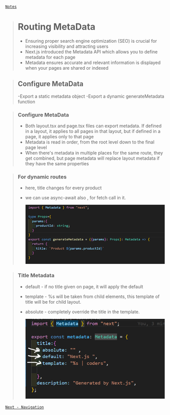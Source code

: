 [```Notes```](../README.md)

> # Routing MetaData
>
> - Ensuring proper search engine optimization (SEO) is crucial for increasing
>   visibility and attracting users
> - Next.js introduced the Metadata API which allows you to define metadata for each
>   page
> - Metadata ensures accurate and relevant information is displayed when your
>   pages are shared or indexed

> ## Configure MetaData
>
> -Export a static metadata object
> -Export a dynamic generateMetadata function

> ### Configure MetaData
>
> - Both layout.tsx and page.tsx files can export metadata. If defined in a layout, it
applies to all pages in that layout, but if defined in a page, it applies only to that
page
> - Metadata is read in order, from the root level down to the final page level
> - When there's metadata in multiple places for the same route, they get combined,
but page metadata will replace layout metadata if they have the same properties

> ### For dynamic routes
> - here, title changes for every product 
> - we can use async-await also , for fetch call in it.
> 
>   ![alt text](image-1.png)

> ### Title Metadata
> - default - if no title given on page, it will apply the default 
> - template -  %s will be taken from child elements, this template of title will be for child layout.
> - absolute - completely override the title in the template.
> 
>   ![alt text](image-2.png)

[```Next - Navigation```](./Navigation.md)
